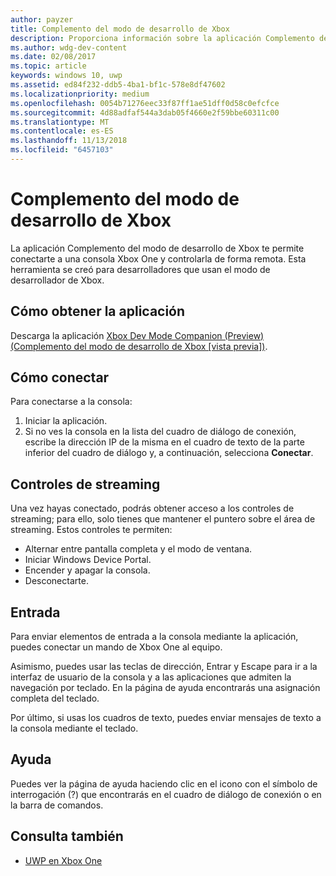 ```yaml
---
author: payzer
title: Complemento del modo de desarrollo de Xbox
description: Proporciona información sobre la aplicación Complemento del modo de desarrollo de Xbox.
ms.author: wdg-dev-content
ms.date: 02/08/2017
ms.topic: article
keywords: windows 10, uwp
ms.assetid: ed84f232-ddb5-4ba1-bf1c-578e8df47602
ms.localizationpriority: medium
ms.openlocfilehash: 0054b71276eec33f87ff1ae51dff0d58c0efcfce
ms.sourcegitcommit: 4d88adfaf544a3dab05f4660e2f59bbe60311c00
ms.translationtype: MT
ms.contentlocale: es-ES
ms.lasthandoff: 11/13/2018
ms.locfileid: "6457103"
---
```

# <a name="xbox-dev-mode-companion"></a>Complemento del modo de desarrollo de Xbox

La aplicación Complemento del modo de desarrollo de Xbox te permite conectarte a una consola Xbox One y controlarla de forma remota. Esta herramienta se creó para desarrolladores que usan el modo de desarrollador de Xbox.

## <a name="how-to-get-the-app"></a>Cómo obtener la aplicación  
Descarga la aplicación [Xbox Dev Mode Companion (Preview) (Complemento del modo de desarrollo de Xbox [vista previa])](https://www.microsoft.com/store/p/xbox-dev-mode-companion/9nblggh519cp).

## <a name="how-to-connect"></a>Cómo conectar   
Para conectarse a la consola:

1. Iniciar la aplicación.   
2. Si no ves la consola en la lista del cuadro de diálogo de conexión, escribe la dirección IP de la misma en el cuadro de texto de la parte inferior del cuadro de diálogo y, a continuación, selecciona **Conectar**.

## <a name="streaming-controls"></a>Controles de streaming
Una vez hayas conectado, podrás obtener acceso a los controles de streaming; para ello, solo tienes que mantener el puntero sobre el área de streaming. Estos controles te permiten:
* Alternar entre pantalla completa y el modo de ventana.
* Iniciar Windows Device Portal.
* Encender y apagar la consola.
* Desconectarte.

## <a name="input"></a>Entrada
Para enviar elementos de entrada a la consola mediante la aplicación, puedes conectar un mando de Xbox One al equipo.   
    
Asimismo, puedes usar las teclas de dirección, Entrar y Escape para ir a la interfaz de usuario de la consola y a las aplicaciones que admiten la navegación por teclado. En la página de ayuda encontrarás una asignación completa del teclado.   
   
Por último, si usas los cuadros de texto, puedes enviar mensajes de texto a la consola mediante el teclado.   

## <a name="help"></a>Ayuda
Puedes ver la página de ayuda haciendo clic en el icono con el símbolo de interrogación (?) que encontrarás en el cuadro de diálogo de conexión o en la barra de comandos.

## <a name="see-also"></a>Consulta también
- [UWP en Xbox One](index.md)
